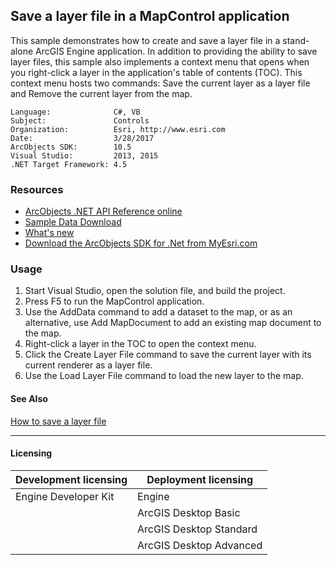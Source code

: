 ## Save a layer file in a MapControl application

This sample demonstrates how to create and save a layer file in a stand-alone ArcGIS Engine application. In addition to providing the ability to save layer files, this sample also implements a context menu that opens when you right-click a layer in the application's table of contents (TOC). This context menu hosts two commands: Save the current layer as a layer file and Remove the current layer from the map.   


<!-- TODO: Fill this section below with metadata about this sample-->
```
Language:              C#, VB
Subject:               Controls
Organization:          Esri, http://www.esri.com
Date:                  3/28/2017
ArcObjects SDK:        10.5
Visual Studio:         2013, 2015
.NET Target Framework: 4.5
```

### Resources

* [ArcObjects .NET API Reference online](http://desktop.arcgis.com/en/arcobjects/latest/net/webframe.htm)  
* [Sample Data Download](../../releases)  
* [What's new](http://desktop.arcgis.com/en/arcobjects/latest/net/webframe.htm#05247c04-bfd9-4e36-ae09-bc6e833c3b14.htm)  
* [Download the ArcObjects SDK for .Net from MyEsri.com](https://my.esri.com/)  

### Usage
1. Start Visual Studio, open the solution file, and build the project.  
1. Press F5 to run the MapControl application.  
1. Use the AddData command to add a dataset to the map, or as an alternative, use Add MapDocument to add an existing map document to the map.  
1. Right-click a layer in the TOC to open the context menu.  
1. Click the Create Layer File command to save the current layer with its current renderer as a layer file.  
1. Use the Load Layer File command to load the new layer to the map.  







#### See Also  
[How to save a layer file](http://desktop.arcgis.com/search/?q=How%20to%20save%20a%20layer%20file&p=0&language=en&product=arcobjects-sdk-dotnet&version=&n=15&collection=help)  


---------------------------------

#### Licensing  
| Development licensing | Deployment licensing | 
| ------------- | ------------- | 
| Engine Developer Kit | Engine |  
|  | ArcGIS Desktop Basic |  
|  | ArcGIS Desktop Standard |  
|  | ArcGIS Desktop Advanced |  


